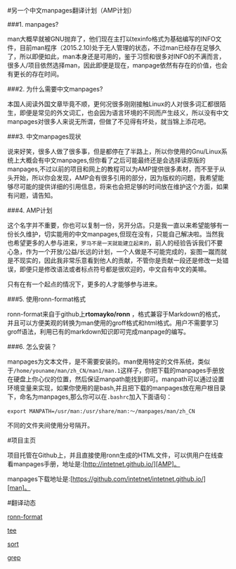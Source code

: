 #另一个中文manpages翻译计划（AMP计划）

###1. manpages?

man大概早就被GNU抛弃了，他们现在主打以texinfo格式为基础编写的INFO文件，目前man程序（2015.2.10)处于无人管理的状态，不过man已经存在足够久了，所以即便如此，man本身还是可用的，鉴于习惯和很多对INFO的不满而言，很多人/项目依然选择man，因此即便是现在，manpage依然有存在的价值，也会有更长的存在时间。

###2. 为什么需要中文manpages?

本国人阅读外国文章毕竟不顺，更何况很多刚刚接触Linux的人对很多词汇都很陌生，即便是常见的外文词汇，也会因为语言环境的不同而产生歧义，所以没有中文manpages对很多人来说无所谓，但做了不见得有坏处，就当锦上添花吧。

###3. 中文manpages现状

说来好笑，很多人做了很多事，但是都停在了半路上，所以你使用的Gnu/Linux系统上大概会有中文manpages,但你看了之后可能最终还是会选择读原版的manpages,不过以前的项目和网上的教程可以为AMP提供很多素材，而不至于从头开始，所以你会发现，AMP会有很多引用的部分，因为版权的问题，我希望能够尽可能的提供详细的引用信息，将来也会把足够的时间放在维护这个方面，如果有问题，请告知。

###4. AMP计划

这个名字并不重要，你也可以复制一份，另开分店。只是我一直以来希望能够有一份长久维护，切实能用的中文manpages,但现在没有，只能自己解决啦。当然我也希望更多的人参与进来，`罗马不是一天就能建立起来的`，前人的经验告诉我们不要心急，作为一个开放/公益/长远的计划，一个人做是不可能完成的，妄图一蹴而就是不现实的，因此我非常乐意看到他人的贡献，不管你是贡献一段还是修改一处错误，即便只是修改语法或者标点符号都是很欢迎的，中文自有中文的美嘛。

只有在有一个起点的情况下，更多的人才能够参与进来。

###5. 使用ronn-format格式

ronn-format来自于github上**rtomayko/ronn** ，格式兼容于Markdown的格式，并且可以方便美观的转换为man使用的groff格式和html格式。用户不需要学习groff语法，利用已有的markdown知识即可完成manpage的编写。

###6. 怎么安装？

manpages为文本文件，是不需要安装的。man使用特定的文件系统，类似于`/home/youname/man/zh_CN/man1/man.1`这样子，你把下载的manpages手册放在硬盘上你心仪的位置，然后保证manpath能找到即可。manpath可以通过设置环境变量来实现，如果你使用的是bash,并且把下载的manpages放在用户根目录下，命名为manpages,那么你可以在`.bashrc`加入下面语句：

	export MANPATH=/usr/man:/usr/share/man:～/manpages/man/zh_CN

不同的文件夹间使用分号隔开。

#项目主页

项目托管在Github上，并且直接使用ronn生成的HTML文件，可以供用户在线查看manpages手册，地址是:[http://intetnet.github.io/][AMP]。

manpages下载地址是:[https://github.com/intetnet/intetnet.github.io/][man]。

#翻译动态

[ronn-format](./ronn-format.7.html)

[tee](./tee.1P.html)

[sort](./sort.1.html)

[grep](./grep.1.html)

[lctt]: https://github.com/LCTT/man-pages "LCTT/man-pages"

[cmpp]:  https://github.com/lidaobing/manpages-zh "lidaobing/manpages-zh"

[AMP]: http://intetnet.github.io/ "intetnet/intetnet.github.io"

[man]: https://github.com/intetnet/intetnet.github.io

[arch]: https://github.com/archlinuxcn/man-pages
